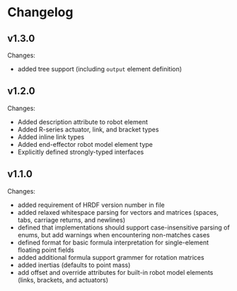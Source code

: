 # Changelog

## v1.3.0
Changes:
- added tree support (including `output` element definition)

## v1.2.0
Changes:
- Added description attribute to robot element
- Added R-series actuator, link, and bracket types
- Added inline link types
- Added end-effector robot model element type
- Explicitly defined strongly-typed interfaces

## v1.1.0

Changes:
- added requirement of HRDF version number in file
- added relaxed whitespace parsing for vectors and matrices (spaces, tabs, carriage returns, and newlines)
- defined that implementations should support case-insensitive parsing of enums, but add warnings when encountering non-matches cases
- defined format for basic formula interpretation for single-element floating point fields
- added additional formula support grammer for rotation matrices
- added inertias (defaults to point mass)
- add offset and override attributes for built-in robot model elements (links, brackets, and actuators)
